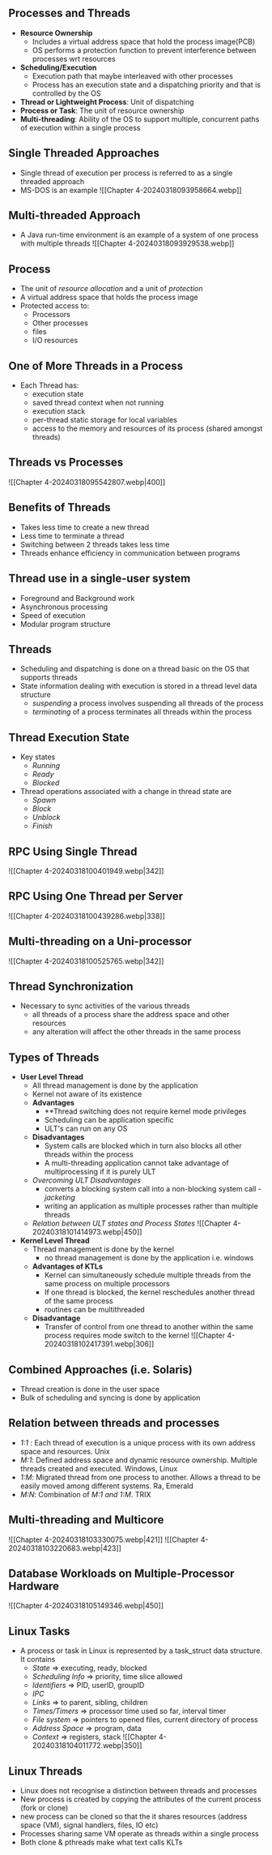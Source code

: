 ## Processes and Threads
- **Resource Ownership**
	- Includes a virtual address space that hold the process image(PCB)
	- OS performs a protection function to prevent interference between processes wrt resources
- **Scheduling/Execution**
	- Execution path that maybe interleaved with other processes
	- Process has an execution state and a dispatching priority and that is controlled by the OS
- **Thread or Lightweight Process**: Unit of dispatching
- **Process or Task**: The unit of resource ownership 
- **Multi-threading**: Ability of the OS to support multiple, concurrent paths of execution within a single process
## Single Threaded Approaches
- Single thread of execution per process is referred to as a single threaded approach
- MS-DOS is an example
![[Chapter 4-20240318093958664.webp]]
## Multi-threaded Approach
- A Java run-time environment is an example of a system of one process with multiple threads
![[Chapter 4-20240318093929538.webp]]
## Process
- The unit of *resource allocation* and a unit of *protection*
- A virtual address space that holds the process image
- Protected access to:
	- Processors
	- Other processes
	- files
	- I/O resources
## One of More Threads in a Process
- Each Thread has:
	- execution state
	- saved thread context when not running
	- execution stack
	- per-thread static storage for local variables
	- access to the memory and resources of its process (shared amongst threads)
## Threads vs Processes
![[Chapter 4-20240318095542807.webp|400]]

## Benefits of Threads
- Takes less time to create a new thread 
- Less time to terminate a thread 
- Switching between 2 threads takes less time 
- Threads enhance efficiency in communication between programs
## Thread use in a single-user system
- Foreground and Background work
- Asynchronous processing
- Speed of execution
- Modular program structure
## Threads
- Scheduling and dispatching is done on a thread basic on the OS that supports threads
- State information dealing with execution is stored in a thread level data structure
	- *suspending* a process involves suspending all threads of the process
	- *terminating* of a process terminates all threads within the process
## Thread Execution State
- Key states
	- *Running*
	- *Ready*
	- *Blocked*
- Thread operations associated with a change in thread state are
	- *Spawn*
	- *Block*
	- *Unblock*
	- *Finish*
## RPC Using Single Thread
![[Chapter 4-20240318100401949.webp|342]]
## RPC Using One Thread per Server
![[Chapter 4-20240318100439286.webp|338]]
## Multi-threading on a Uni-processor
![[Chapter 4-20240318100525765.webp|342]]
## Thread Synchronization
- Necessary to sync activities of the various threads
	- all threads of a process share the address space and other resources
	- any alteration will affect the other threads in the same process
## Types of Threads
- **User Level Thread**
	- All thread management is done by the application
	- Kernel not aware of its existence
	- **Advantages**
		- **Thread switching does not require kernel mode privileges
		- Scheduling can be application specific
		- ULT's can run on any OS
	- **Disadvantages**
		- System calls are blocked which in turn also blocks all other threads within the process
		- A multi-threading application cannot take advantage of multiprocessing if it is purely ULT
	- *Overcoming ULT Disadvantages*
		- converts a blocking system call into a non-blocking system call - *jacketing*
		- writing an application as multiple processes rather than multiple threads
	- *Relation between ULT states and Process States*
![[Chapter 4-20240318101414973.webp|450]]
- **Kernel Level Thread** 
	- Thread management is done by the kernel
		- no thread management is done by the application i.e. windows
	- **Advantages of KTLs**
		- Kernel can simultaneously schedule multiple threads from the same process on multiple processors
		- If one thread is blocked, the kernel reschedules another thread of the same process
		- routines can be multithreaded
	- **Disadvantage**
		- Transfer of control from one thread to another within the same process requires mode switch to the kernel
 ![[Chapter 4-20240318102417391.webp|306]]
## Combined Approaches (i.e. Solaris)
- Thread creation is done in the user space
- Bulk of scheduling and syncing is done by application
## Relation between threads and processes
- *1:1* : Each thread of execution is a unique process with its own address space and resources. Unix
- *M:1*: Defined address space and dynamic resource ownership. Multiple threads created and executed. Windows, Linux
- *1:M*: Migrated thread from one process to another. Allows a thread to be easily moved among different systems. Ra, Emerald
- *M:N*: Combination of *M:1 and 1:M*. TRIX
## Multi-threading and Multicore
![[Chapter 4-20240318103330075.webp|421]]
![[Chapter 4-20240318103220683.webp|423]]
## Database Workloads on Multiple-Processor Hardware
![[Chapter 4-20240318105149346.webp|450]]
## Linux Tasks
- A process or task in Linux is represented by a task_struct data structure. It contains
	- *State* => executing, ready, blocked
	- *Scheduling Info* => priority, time slice allowed
	- *Identifiers* => PID, userID, groupID
	- *IPC*
	- *Links* => to parent, sibling, children
	- *Times/Timers* => processor time used so far, interval timer
	- *File system* => pointers to opened files, current directory of process
	- *Address Space* => program, data 
	- *Context* => registers, stack 
	![[Chapter 4-20240318104011772.webp|350]]
## Linux Threads
- Linux does not recognise a distinction between threads and processes
- New process is created by copying the attributes of the current process (fork or clone)
- new process can be cloned so that the it shares resources (address space (VM), signal handlers, files, IO etc)
- Processes sharing same VM operate as threads within a single process
- Both clone & pthreads make what text calls KLTs
